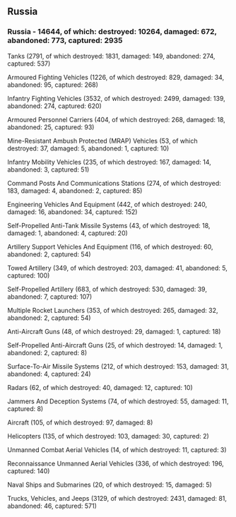 
 
 ## Russia
 
 ### Russia - 14644, of which: destroyed: 10264, damaged: 672, abandoned: 773, captured: 2935

 

 

 Tanks (2791, of which destroyed: 1831, damaged: 149, abandoned: 274, captured: 537)

 Armoured Fighting Vehicles (1226, of which destroyed: 829, damaged: 34, abandoned: 95, captured: 268)

 Infantry Fighting Vehicles (3532, of which destroyed: 2499, damaged: 139, abandoned: 274, captured: 620)

 Armoured Personnel Carriers (404, of which destroyed: 268, damaged: 18, abandoned: 25, captured: 93)

 Mine-Resistant Ambush Protected (MRAP) Vehicles (53, of which destroyed: 37, damaged: 5, abandoned: 1, captured: 10)

 Infantry Mobility Vehicles (235, of which destroyed: 167, damaged: 14, abandoned: 3, captured: 51)

 Command Posts And Communications Stations (274, of which destroyed: 183, damaged: 4, abandoned: 2, captured: 85)

 Engineering Vehicles And Equipment (442, of which destroyed: 240, damaged: 16, abandoned: 34, captured: 152)

 Self-Propelled Anti-Tank Missile Systems (43, of which destroyed: 18, damaged: 1, abandoned: 4, captured: 20)

 Artillery Support Vehicles And Equipment (116, of which destroyed: 60, abandoned: 2, captured: 54)

 Towed Artillery (349, of which destroyed: 203, damaged: 41, abandoned: 5, captured: 100)

 Self-Propelled Artillery (683, of which destroyed: 530, damaged: 39, abandoned: 7, captured: 107)

 Multiple Rocket Launchers (353, of which destroyed: 265, damaged: 32, abandoned: 2, captured: 54)

 Anti-Aircraft Guns (48, of which destroyed: 29, damaged: 1, captured: 18)

 Self-Propelled Anti-Aircraft Guns (25, of which destroyed: 14, damaged: 1, abandoned: 2, captured: 8)

 Surface-To-Air Missile Systems (212, of which destroyed: 153, damaged: 31, abandoned: 4, captured: 24)

 Radars (62, of which destroyed: 40, damaged: 12, captured: 10)

 Jammers And Deception Systems (74, of which destroyed: 55, damaged: 11, captured: 8)

 Aircraft (105, of which destroyed: 97, damaged: 8)

 Helicopters (135, of which destroyed: 103, damaged: 30, captured: 2)

 Unmanned Combat Aerial Vehicles (14, of which destroyed: 11, captured: 3)

 Reconnaissance Unmanned Aerial Vehicles (336, of which destroyed: 196, captured: 140)

 Naval Ships and Submarines (20, of which destroyed: 15, damaged: 5)

 Trucks, Vehicles, and Jeeps (3129, of which destroyed: 2431, damaged: 81, abandoned: 46, captured: 571)

